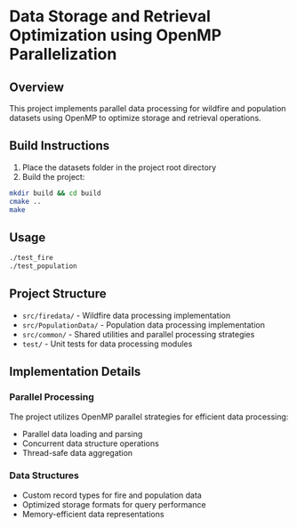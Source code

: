 # Data Storage and Retrieval Optimization using OpenMP Parallelization

## Overview
This project implements parallel data processing for wildfire and population datasets using OpenMP to optimize storage and retrieval operations.


## Build Instructions

1. Place the datasets folder in the project root directory
2. Build the project:
```bash
mkdir build && cd build
cmake ..
make
```

## Usage
```bash
./test_fire
./test_population
```

## Project Structure
- `src/firedata/` - Wildfire data processing implementation
- `src/PopulationData/` - Population data processing implementation
- `src/common/` - Shared utilities and parallel processing strategies
- `test/` - Unit tests for data processing modules

## Implementation Details

### Parallel Processing
The project utilizes OpenMP parallel strategies for efficient data processing:
- Parallel data loading and parsing
- Concurrent data structure operations
- Thread-safe data aggregation

### Data Structures
- Custom record types for fire and population data
- Optimized storage formats for query performance
- Memory-efficient data representations




